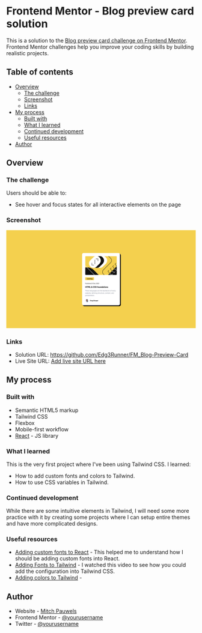 # Frontend Mentor - Blog preview card solution

This is a solution to the [Blog preview card challenge on Frontend Mentor](https://www.frontendmentor.io/challenges/blog-preview-card-ckPaj01IcS). Frontend Mentor challenges help you improve your coding skills by building realistic projects.

## Table of contents

- [Overview](#overview)
  - [The challenge](#the-challenge)
  - [Screenshot](#screenshot)
  - [Links](#links)
- [My process](#my-process)
  - [Built with](#built-with)
  - [What I learned](#what-i-learned)
  - [Continued development](#continued-development)
  - [Useful resources](#useful-resources)
- [Author](#author)

## Overview

### The challenge

Users should be able to:

- See hover and focus states for all interactive elements on the page

### Screenshot

![](./src/assets/images/preview.png)

### Links

- Solution URL: https://github.com/Edg3Runner/FM_Blog-Preview-Card
- Live Site URL: [Add live site URL here](https://your-live-site-url.com)

## My process

### Built with

- Semantic HTML5 markup
- Tailwind CSS
- Flexbox
- Mobile-first workflow
- [React](https://reactjs.org/) - JS library

### What I learned

This is the very first project where I've been using Tailwind CSS.
I learned:

- How to add custom fonts and colors to Tailwind.
- How to use CSS variables in Tailwind.

### Continued development

While there are some intuitive elements in Tailwind, I will need some more practice with it by creating some projects where I can setup entire themes and have more complicated designs.

### Useful resources

- [Adding custom fonts to React](https://dev.to/ziqinyeow/how-to-add-custom-font-file-to-your-react-app-31kb) - This helped me to understand how I should be adding custom fonts into React.
- [Adding Fonts to Tailwind](https://www.youtube.com/watch?v=5U1okKk-GGE) - I watched this video to see how you could add the configuration into Tailwind CSS.
- [Adding colors to Tailwind](https://tailwindcss.com/docs/customizing-colors) -

## Author

- Website - [Mitch Pauwels](https://github.com/Edg3Runner/)
- Frontend Mentor - [@yourusername](https://www.frontendmentor.io/profile/Edg3Runner)
- Twitter - [@yourusername](https://www.twitter.com/MitchPauwels)
